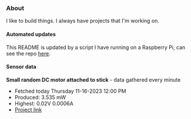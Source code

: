 ### About
I like to build things. I always have projects that I'm working on.

#### Automated updates
This README is updated by a script I have running on a Raspberry Pi, can see the repo [here](https://github.com/jdc-cunningham/raspi-git-repo-updater).

#### Sensor data


**Small random DC motor attached to stick** - data gathered every minute
- Fetched today Thursday 11-16-2023 12:00 PM
- Produced: 3.535 mW
- Highest: 0.02V 0.0006A
- [Project link](https://github.com/jdc-cunningham/turbine-raspi)